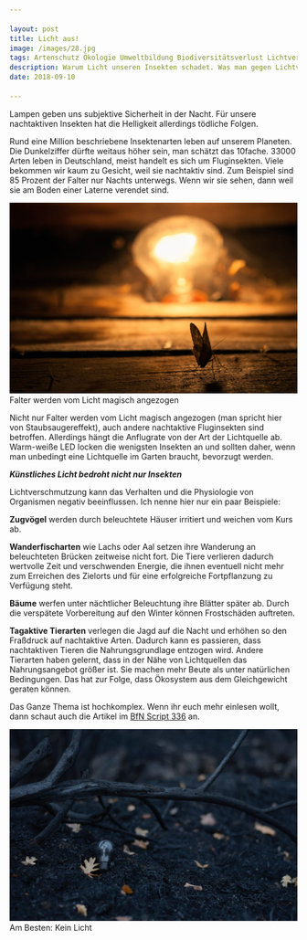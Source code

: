 ```yaml
---

layout: post
title: Licht aus!
image: /images/28.jpg
tags: Artenschutz Ökologie Umweltbildung Biodiversitätsverlust Lichtverschmutzung Licht Helligkeit Biorythmus
description: Warum Licht unseren Insekten schadet. Was man gegen Lichtverschmutzung tun kann
date: 2018-09-10

---
```


Lampen geben uns subjektive Sicherheit in der Nacht. Für unsere nachtaktiven Insekten hat die Helligkeit allerdings tödliche Folgen. 

Rund eine Million beschriebene Insektenarten leben auf unserem Planeten. Die Dunkelziffer dürfte weitaus höher sein, man schätzt das 10fache. 33000 Arten leben in Deutschland, meist handelt es sich um Fluginsekten. Viele bekommen wir kaum zu Gesicht, weil sie nachtaktiv sind. Zum Beispiel sind 85 Prozent der Falter nur Nachts unterwegs. Wenn wir sie sehen, dann weil sie am Boden einer Laterne verendet sind. 

<span class="image right">
<img src="/images/30.jpg">
Falter werden vom Licht magisch angezogen
</span>

Nicht nur Falter werden vom Licht magisch angezogen (man spricht hier von Staubsaugereffekt), auch andere nachtaktive Fluginsekten sind betroffen. Allerdings hängt die Anflugrate von der Art der Lichtquelle ab. Warm-weiße LED locken die wenigsten Insekten an und sollten daher, wenn man unbedingt eine Lichtquelle im Garten braucht, bevorzugt werden. 

**_Künstliches Licht bedroht nicht nur Insekten_**

Lichtverschmutzung kann das Verhalten
und die Physiologie von Organismen negativ beeinflussen. Ich nenne hier nur ein paar Beispiele: 

**Zugvögel** werden durch beleuchtete Häuser irritiert und weichen vom Kurs ab. 

**Wanderfischarten** wie Lachs oder Aal setzen ihre Wanderung an beleuchteten Brücken zeitweise nicht fort. Die Tiere verlieren dadurch wertvolle Zeit und verschwenden Energie, die ihnen eventuell nicht mehr zum Erreichen des Zielorts und für eine erfolgreiche Fortpflanzung zu Verfügung steht.

**Bäume** werfen unter nächtlicher Beleuchtung ihre Blätter später ab. Durch die verspätete Vorbereitung auf den Winter können Frostschäden auftreten.

**Tagaktive Tierarten** verlegen die Jagd auf die Nacht und erhöhen so den Fraßdruck auf nachtaktive Arten. Dadurch kann es passieren, dass nachtaktiven Tieren die Nahrungsgrundlage entzogen wird. Andere Tierarten haben gelernt, dass in der Nähe von Lichtquellen das Nahrungsangebot größer ist. Sie machen mehr Beute als unter natürlichen Bedingungen. Das hat zur Folge, dass Ökosystem aus dem Gleichgewicht geraten können. 

Das Ganze Thema ist hochkomplex. Wenn ihr euch mehr einlesen wollt, dann schaut auch die Artikel im 
<a href="https://www.bfn.de/infothek/veroeffentlichungen/bfn-skripten/nummerische-sortierung.html" target="_blank">BfN Script 336</a> an. 

<span class="image fit" >
<img src="/images/29.jpg">
Am Besten: Kein Licht
</span>
